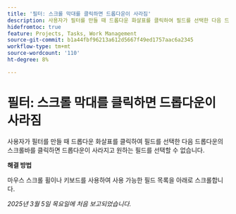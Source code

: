 ```yaml
---
title: '필터: 스크롤 막대를 클릭하면 드롭다운이 사라짐'
description: 사용자가 필터를 만들 때 드롭다운 화살표를 클릭하여 필드를 선택한 다음 드롭다운의 스크롤바를 클릭하면 드롭다운이 사라지고 원하는 필드를 선택할 수 없습니다. 해결 방법을 사용할 수 있습니다.
hidefromtoc: true
feature: Projects, Tasks, Work Management
source-git-commit: b1a44fbf96213a612d5667f49ed1757aac6a2345
workflow-type: tm+mt
source-wordcount: '110'
ht-degree: 8%

---
```



# 필터: 스크롤 막대를 클릭하면 드롭다운이 사라짐

사용자가 필터를 만들 때 드롭다운 화살표를 클릭하여 필드를 선택한 다음 드롭다운의 스크롤바를 클릭하면 드롭다운이 사라지고 원하는 필드를 선택할 수 없습니다.

**해결 방법**

마우스 스크롤 휠이나 키보드를 사용하여 사용 가능한 필드 목록을 아래로 스크롤합니다.

_2025년 3월 5일 목요일에 처음 보고되었습니다._
